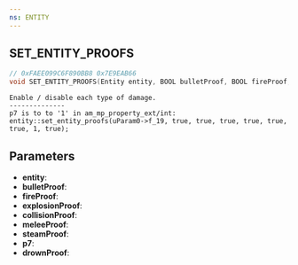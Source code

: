 ```yaml
---
ns: ENTITY
---
```

## SET_ENTITY_PROOFS

```c
// 0xFAEE099C6F890BB8 0x7E9EAB66
void SET_ENTITY_PROOFS(Entity entity, BOOL bulletProof, BOOL fireProof, BOOL explosionProof, BOOL collisionProof, BOOL meleeProof, BOOL steamProof, BOOL p7, BOOL drownProof);
```

```
Enable / disable each type of damage.  
--------------  
p7 is to to '1' in am_mp_property_ext/int: entity::set_entity_proofs(uParam0->f_19, true, true, true, true, true, true, 1, true);  
```

## Parameters
* **entity**: 
* **bulletProof**: 
* **fireProof**: 
* **explosionProof**: 
* **collisionProof**: 
* **meleeProof**: 
* **steamProof**: 
* **p7**: 
* **drownProof**: 


